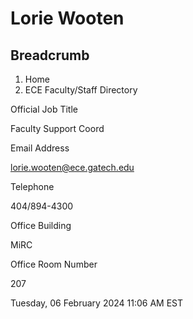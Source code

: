 #  Lorie Wooten

## Breadcrumb

  1. Home
  2. ECE Faculty/Staff Directory

Official Job Title

Faculty Support Coord

Email Address

lorie.wooten@ece.gatech.edu

Telephone

404/894-4300

Office Building

MiRC

Office Room Number

207

Tuesday, 06 February 2024 11:06 AM EST

